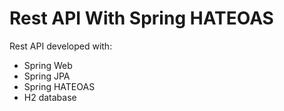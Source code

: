 # Rest API With Spring HATEOAS

Rest API developed with:
* Spring Web
* Spring JPA
* Spring HATEOAS
* H2 database